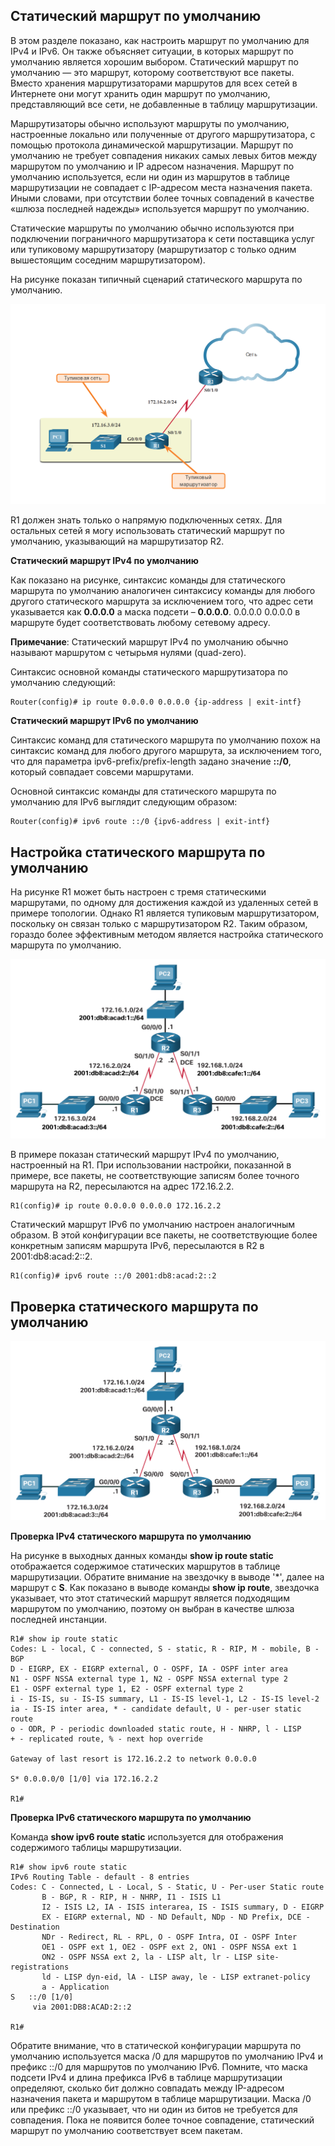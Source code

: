 <!-- 15.3.1 -->
## Статический маршрут по умолчанию

В этом разделе показано, как настроить маршрут по умолчанию для IPv4 и IPv6. Он также объясняет ситуации, в которых маршрут по умолчанию является хорошим выбором. Статический маршрут по умолчанию — это маршрут, которому соответствуют все пакеты. Вместо хранения маршрутизаторами маршрутов для всех сетей в Интернете они могут хранить один маршрут по умолчанию, представляющий все сети, не добавленные в таблицу маршрутизации.

Маршрутизаторы обычно используют маршруты по умолчанию, настроенные локально или полученные от другого маршрутизатора, с помощью протокола динамической маршрутизации. Маршрут по умолчанию не требует совпадения никаких самых левых битов между маршрутом по умолчанию и IP адресом назначения. Маршрут по умолчанию используется, если ни один из маршрутов в таблице маршрутизации не совпадает с IP-адресом места назначения пакета. Иными словами, при отсутствии более точных совпадений в качестве «шлюза последней надежды» используется маршрут по умолчанию.

Статические маршруты по умолчанию обычно используются при подключении пограничного маршрутизатора к сети поставщика услуг или тупиковому маршрутизатору (маршрутизатор с только одним вышестоящим соседним маршрутизатором).

На рисунке показан типичный сценарий статического маршрута по умолчанию.

![](./assets/15.3.1.png)


R1 должен знать только о напрямую подключенных сетях. Для остальных сетей я могу использовать статический маршрут по умолчанию, указывающий на маршрутизатор R2.

**Статический маршрут IPv4 по умолчанию**

Как показано на рисунке, синтаксис команды для статического маршрута по умолчанию аналогичен синтаксису команды для любого другого статического маршрута за исключением того, что адрес сети указывается как **0.0.0.0** а маска подсети – **0.0.0.0**. 0.0.0.0 0.0.0.0 в маршруте будет соответствовать любому сетевому адресу.

**Примечание**: Статический маршрут IPv4 по умолчанию обычно называют маршрутом с четырьмя нулями (quad-zero).

Синтаксис основной команды статического маршрутизатора по умолчанию следующий:

```
Router(config)# ip route 0.0.0.0 0.0.0.0 {ip-address | exit-intf}
```

**Статический маршрут IPv6 по умолчанию**

Синтаксис команд для статического маршрута по умолчанию похож на синтаксис команд для любого другого маршрута, за исключением того, что для параметра ipv6-prefix/prefix-length задано значение **::/0**, который совпадает совсеми маршрутами.

Основной синтаксис команды для статического маршрута по умолчанию для IPv6 выглядит следующим образом:

```
Router(config)# ipv6 route ::/0 {ipv6-address | exit-intf}
```

<!-- 15.3.2 -->
## Настройка статического маршрута по умолчанию

На рисунке R1 может быть настроен с тремя статическими маршрутами, по одному для достижения каждой из удаленных сетей в примере топологии. Однако R1 является тупиковым маршрутизатором, поскольку он связан только с маршрутизатором R2. Таким образом, гораздо более эффективным методом является настройка статического маршрута по умолчанию.

![](./assets/15.3.2.png)


В примере показан статический маршрут IPv4 по умолчанию, настроенный на R1. При использовании настройки, показанной в примере, все пакеты, не соответствующие записям более точного маршрута на R2, пересылаются на адрес 172.16.2.2.

```
R1(config)# ip route 0.0.0.0 0.0.0.0 172.16.2.2
```

Статический маршрут IPv6 по умолчанию настроен аналогичным образом. В этой конфигурации все пакеты, не соответствующие более конкретным записям маршрута IPv6, пересылаются в R2 в 2001:db8:acad:2::2.

```
R1(config)# ipv6 route ::/0 2001:db8:acad:2::2
```

<!-- 15.3.3 -->
## Проверка статического маршрута по умолчанию

![](./assets/15.3.3.png)


**Проверка IPv4 статического маршрута по умолчанию**

На рисунке в выходных данных команды **show ip route static** отображается содержимое статических маршрутов в таблице маршрутизации. Обратите внимание на звездочку в выводе '*', далее на маршрут с **S**. Как показано в выводе команды **show ip route**, звездочка указывает, что этот статический маршрут является подходящим маршрутом по умолчанию, поэтому он выбран в качестве шлюза последней инстанции.

```
R1# show ip route static
Codes: L - local, C - connected, S - static, R - RIP, M - mobile, B - BGP 
D - EIGRP, EX - EIGRP external, O - OSPF, IA - OSPF inter area 
N1 - OSPF NSSA external type 1, N2 - OSPF NSSA external type 2 
E1 - OSPF external type 1, E2 - OSPF external type 2 
i - IS-IS, su - IS-IS summary, L1 - IS-IS level-1, L2 - IS-IS level-2 
ia - IS-IS inter area, * - candidate default, U - per-user static route 
o - ODR, P - periodic downloaded static route, H - NHRP, l - LISP 
+ - replicated route, % - next hop override 

Gateway of last resort is 172.16.2.2 to network 0.0.0.0

S* 0.0.0.0/0 [1/0] via 172.16.2.2 

R1#
```

**Проверка IPv6 статического маршрута по умолчанию**

Команда **show ipv6 route static** используется для отображения содержимого таблицы маршрутизации.

```
R1# show ipv6 route static
IPv6 Routing Table - default - 8 entries
Codes: C - Connected, L - Local, S - Static, U - Per-user Static route
       B - BGP, R - RIP, H - NHRP, I1 - ISIS L1
       I2 - ISIS L2, IA - ISIS interarea, IS - ISIS summary, D - EIGRP
       EX - EIGRP external, ND - ND Default, NDp - ND Prefix, DCE - Destination
       NDr - Redirect, RL - RPL, O - OSPF Intra, OI - OSPF Inter
       OE1 - OSPF ext 1, OE2 - OSPF ext 2, ON1 - OSPF NSSA ext 1
       ON2 - OSPF NSSA ext 2, la - LISP alt, lr - LISP site-registrations
       ld - LISP dyn-eid, lA - LISP away, le - LISP extranet-policy
       a - Application
S   ::/0 [1/0]
     via 2001:DB8:ACAD:2::2

R1#
```

Обратите внимание, что в статической конфигурации маршрута по умолчанию используется маска /0 для маршрутов по умолчанию IPv4 и префикс ::/0 для маршрутов по умолчанию IPv6. Помните, что маска подсети IPv4 и длина префикса IPv6 в таблице маршрутизации определяют, сколько бит должно совпадать между IP-адресом назначения пакета и маршрутом в таблице маршрутизации. Маска /0 или префикс ::/0 указывает, что ни один из битов не требуется для совпадения. Пока не появится более точное совпадение, статический маршрут по умолчанию соответствует всем пакетам.

<!-- 15.3.4 -->
<!-- syntax -->